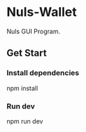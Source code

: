 # Nuls-Wallet
Nuls GUI Program.

## Get Start

### Install dependencies 
npm install

### Run dev
npm run dev
